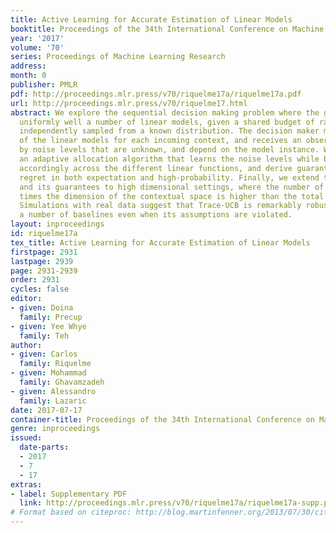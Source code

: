 ```yaml
---
title: Active Learning for Accurate Estimation of Linear Models
booktitle: Proceedings of the 34th International Conference on Machine Learning
year: '2017'
volume: '70'
series: Proceedings of Machine Learning Research
address: 
month: 0
publisher: PMLR
pdf: http://proceedings.mlr.press/v70/riquelme17a/riquelme17a.pdf
url: http://proceedings.mlr.press/v70/riquelme17.html
abstract: We explore the sequential decision making problem where the goal is to estimate
  uniformly well a number of linear models, given a shared budget of random contexts
  independently sampled from a known distribution. The decision maker must query one
  of the linear models for each incoming context, and receives an observation corrupted
  by noise levels that are unknown, and depend on the model instance. We present Trace-UCB,
  an adaptive allocation algorithm that learns the noise levels while balancing contexts
  accordingly across the different linear functions, and derive guarantees for simple
  regret in both expectation and high-probability. Finally, we extend the algorithm
  and its guarantees to high dimensional settings, where the number of linear models
  times the dimension of the contextual space is higher than the total budget of samples.
  Simulations with real data suggest that Trace-UCB is remarkably robust, outperforming
  a number of baselines even when its assumptions are violated.
layout: inproceedings
id: riquelme17a
tex_title: Active Learning for Accurate Estimation of Linear Models
firstpage: 2931
lastpage: 2939
page: 2931-2939
order: 2931
cycles: false
editor:
- given: Doina
  family: Precup
- given: Yee Whye
  family: Teh
author:
- given: Carlos
  family: Riquelme
- given: Mohammad
  family: Ghavamzadeh
- given: Alessandro
  family: Lazaric
date: 2017-07-17
container-title: Proceedings of the 34th International Conference on Machine Learning
genre: inproceedings
issued:
  date-parts:
  - 2017
  - 7
  - 17
extras:
- label: Supplementary PDF
  link: http://proceedings.mlr.press/v70/riquelme17a/riquelme17a-supp.pdf
# Format based on citeproc: http://blog.martinfenner.org/2013/07/30/citeproc-yaml-for-bibliographies/
---
```

